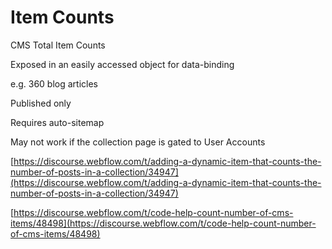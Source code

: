 # Item Counts

CMS Total Item Counts

Exposed in an easily accessed object for data-binding&#x20;

e.g. 360 blog articles

Published only

Requires auto-sitemap

May not work if the collection page is gated to User Accounts&#x20;

[https://discourse.webflow.com/t/adding-a-dynamic-item-that-counts-the-number-of-posts-in-a-collection/34947](https://discourse.webflow.com/t/adding-a-dynamic-item-that-counts-the-number-of-posts-in-a-collection/34947)

&#x20;[https://discourse.webflow.com/t/code-help-count-number-of-cms-items/48498](https://discourse.webflow.com/t/code-help-count-number-of-cms-items/48498)
